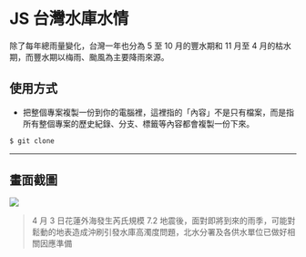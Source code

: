 # JS 台灣水庫水情

除了每年總雨量變化，台灣一年也分為 5 至 10 月的豐水期和 11 月至 4 月的枯水期，而豐水期以梅雨、颱風為主要降雨來源。

## 使用方式
- 把整個專案複製一份到你的電腦裡，這裡指的「內容」不是只有檔案，而是指所有整個專案的歷史紀錄、分支、標籤等內容都會複製一份下來。
```sh
$ git clone
```

----

## 畫面截圖
![](https://i.imgur.com/RN6UUjL.png)
> 4 月 3 日花蓮外海發生芮氏規模 7.2 地震後，面對即將到來的雨季，可能對鬆動的地表造成沖刷引發水庫高濁度問題，北水分署及各供水單位已做好相關因應準備
